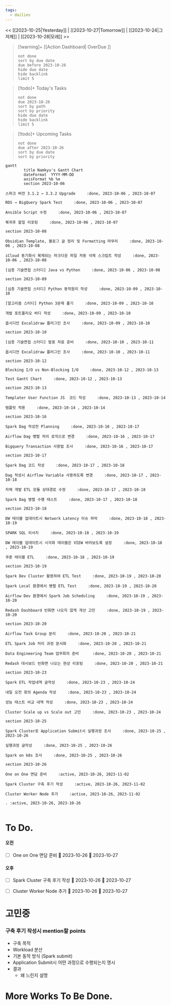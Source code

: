 ```yaml
---
tags:
  - dailies
---
```

<< [[2023-10-25|Yesterday]] | [[2023-10-27|Tomorrow]] | [[2023-10-24|그저께]] | [[2023-10-28|모레]] >>

> [!warning]+ [[Action Dashboard| OverDue ]]
> ```tasks
> not done
> sort by due date
> due before 2023-10-26
> hide due date
> hide backlink
> limit 5
> ```

> [!todo]+ Today's Tasks
> ```tasks
> not done
> due 2023-10-26
> sort by path
> sort by priority
> hide due date
> hide backlink
> limit 5
> ```

> [!todo]+ Upcoming Tasks
> ```tasks  
> not done  
> due after 2023-10-26
> sort by due date
> sort by priority  

```mermaid
gantt
        title Namkyu's Gantt Chart
        dateFormat  YYYY-MM-DD
        axisFormat %b %e
        section 2023-10-06

스파크 버전 3.1.2 → 3.3.2 Upgrade     :done, 2023-10-06 , 2023-10-07

RDS → BigQuery Spark Test     :done, 2023-10-06 , 2023-10-07

Ansible Script 수정     :done, 2023-10-06 , 2023-10-07

복귀후 할일 리포팅     :done, 2023-10-06 , 2023-10-07

section 2023-10-08

Obsidian Template, 블로그 글 정리 및 Formatting 마무리     :done, 2023-10-06 , 2023-10-08

iCloud 동기화시 복제되는 마크다운 파일 자동 삭제 스크립트 작성     :done, 2023-10-06 , 2023-10-08

[심층 기술면접 스터디] Java vs Python     :done, 2023-10-06 , 2023-10-08

section 2023-10-09

[심층 기술면접 스터디] Python 동작원리 작성     :done, 2023-10-09 , 2023-10-10

[알고리즘 스터디] Python 3문제 풀기     :done, 2023-10-09 , 2023-10-10

개발 포트폴리오 바디 작성     :done, 2023-10-09 , 2023-10-10

옵시디언 Excalidraw 플러그인 조사     :done, 2023-10-09 , 2023-10-10

section 2023-10-10

[심층 기술면접 스터디] 발표 자료 준비     :done, 2023-10-10 , 2023-10-11

옵시디언 Excalidraw 플러그인 조사     :done, 2023-10-10 , 2023-10-11

section 2023-10-12

Blocking I/O vs Non-Blocking I/O     :done, 2023-10-12 , 2023-10-13

Test Gantt Chart     :done, 2023-10-12 , 2023-10-13

section 2023-10-13

Templater User Function JS  코드 작성     :done, 2023-10-13 , 2023-10-14

템플릿 적용     :done, 2023-10-14 , 2023-10-14

section 2023-10-16

Spark Dag 작성전 Planning     :done, 2023-10-16 , 2023-10-17

Airflow Dag 병렬 처리 로직으로 변경     :done, 2023-10-16 , 2023-10-17

Bigquery Transaction 사용법 조사     :done, 2023-10-16 , 2023-10-17

section 2023-10-17

Spark Dag 코드 작성     :done, 2023-10-17 , 2023-10-18

Dag 작성시 Airflow Variable 사용하도록 변경     :done, 2023-10-17 , 2023-10-18

자체 개발 ETL 모듈 상대경로 수정     :done, 2023-10-17 , 2023-10-18

Spark Dag 병렬 수행 테스트     :done, 2023-10-17 , 2023-10-18

section 2023-10-18

DW 테이블 업데이트시 Network Latency 이슈 파악     :done, 2023-10-18 , 2023-10-19

SPARK SQL 리서치     :done, 2023-10-18 , 2023-10-19

DW 테이블 업데이트시 시각화 테이블은 VIEW 바라보도록 설정     :done, 2023-10-18 , 2023-10-19

쿠폰 테이블 ETL     :done, 2023-10-18 , 2023-10-19

section 2023-10-19

Spark Dev Cluster 활용하여 ETL Test     :done, 2023-10-19 , 2023-10-20

Spark Local 환경에서 병렬 ETL Test     :done, 2023-10-19 , 2023-10-20

Airflow Dev 환경에서 Spark Job Scheduling     :done, 2023-10-19 , 2023-10-20

Redash Dashboard 빈화면 나오지 않게 개선 고민     :done, 2023-10-19 , 2023-10-20

section 2023-10-20

Airflow Task Group 분리     :done, 2023-10-20 , 2023-10-21

ETL Spark Job 처리 과정 문서화     :done, 2023-10-20 , 2023-10-21

Data Engineering Team 업무회의 준비      :done, 2023-10-20 , 2023-10-21

Redash 대시보드 빈화면 나오는 현상 리포팅     :done, 2023-10-20 , 2023-10-21

section 2023-10-23

Spark ETL 작업내역 글작성     :done, 2023-10-23 , 2023-10-24

내일 오전 회의 Agenda 작성     :done, 2023-10-23 , 2023-10-24

성능 테스트 비교 내역 작성     :done, 2023-10-23 , 2023-10-24

Cluster Scale up vs Scale out 고민     :done, 2023-10-23 , 2023-10-24

section 2023-10-25

Spark Cluster로 Application Submit시 실행과정 조사     :done, 2023-10-25 , 2023-10-26

실행과정 글작성     :done, 2023-10-25 , 2023-10-26

Spark on k8s 조사     :done, 2023-10-25 , 2023-10-26

section 2023-10-26

One on One 면담 준비     :active, 2023-10-26, 2023-11-02

Spark Cluster 구축 후기 작성     :active, 2023-10-26, 2023-11-02

Cluster Worker Node 추가     :active, 2023-10-26, 2023-11-02

. :active, 2023-10-26, 2023-10-26


```


# To Do.

#### 오전
- [ ] One on One 면담 준비 🛫 2023-10-26 📅 2023-10-27


#### 오후
- [ ] Spark Cluster 구축 후기 작성 🛫 2023-10-26 📅 2023-10-27
- [ ] Cluster Worker Node 추가 🛫 2023-10-26 📅 2023-10-27


# 고민중

### 구축 후기 작성시 mention할 points

- 구축 목적
- Workload 분산
- 기본 동작 방식 (Spark submit)
- Application Submit시 어떤 과정으로 수행되는지 명시
- 결과
	- 왜 느린지 설명




# More Works To Be Done.

